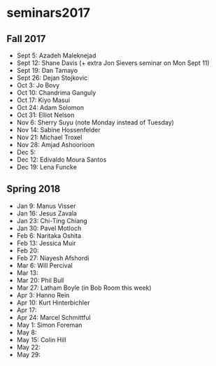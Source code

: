 # seminars2017

## Fall 2017

 - Sept 5: Azadeh Maleknejad
 - Sept 12: Shane Davis (+ extra Jon Sievers seminar on Mon Sept 11)
 - Sept 19: Dan Tamayo
 - Sept 26: Dejan Stojkovic
 - Oct 3: Jo Bovy
 - Oct 10: Chandrima Ganguly
 - Oct 17: Kiyo Masui
 - Oct 24: Adam Solomon
 - Oct 31: Elliot Nelson
 - Nov 6: Sherry Suyu (note Monday instead of Tuesday)
 - Nov 14: Sabine Hossenfelder
 - Nov 21: Michael Troxel
 - Nov 28: Amjad Ashoorioon
 - Dec 5:
 - Dec 12: Edivaldo Moura Santos
 - Dec 19: Lena Funcke

## Spring 2018

 - Jan 9: Manus Visser
 - Jan 16: Jesus Zavala
 - Jan 23: Chi-Ting Chiang
 - Jan 30: Pavel Motloch
 - Feb 6: Naritaka Oshita
 - Feb 13: Jessica Muir
 - Feb 20:
 - Feb 27: Niayesh Afshordi
 - Mar 6: Will Percival
 - Mar 13: 
 - Mar 20: Phil Bull
 - Mar 27: Latham Boyle (in Bob Room this week)
 - Apr 3: Hanno Rein
 - Apr 10: Kurt Hinterbichler
 - Apr 17:
 - Apr 24: Marcel Schmittful
 - May 1: Simon Foreman
 - May 8:
 - May 15: Colin Hill
 - May 22:
 - May 29:
